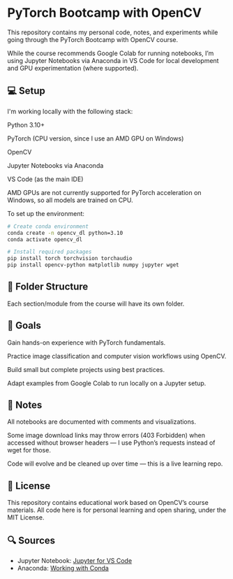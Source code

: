 # PyTorch Bootcamp with OpenCV

This repository contains my personal code, notes, and experiments while going through the PyTorch Bootcamp with OpenCV course.

While the course recommends Google Colab for running notebooks, I’m using Jupyter Notebooks via Anaconda in VS Code for local development and GPU experimentation (where supported).

## 💻 Setup

I'm working locally with the following stack:

Python 3.10+

PyTorch (CPU version, since I use an AMD GPU on Windows)

OpenCV

Jupyter Notebooks via Anaconda

VS Code (as the main IDE)

AMD GPUs are not currently supported for PyTorch acceleration on Windows, so all models are trained on CPU.

To set up the environment:

```bash
# Create conda environment
conda create -n opencv_dl python=3.10
conda activate opencv_dl

# Install required packages
pip install torch torchvision torchaudio
pip install opencv-python matplotlib numpy jupyter wget
```

## 📁 Folder Structure

Each section/module from the course will have its own folder.

## 🚀 Goals

Gain hands-on experience with PyTorch fundamentals.

Practice image classification and computer vision workflows using OpenCV.

Build small but complete projects using best practices.

Adapt examples from Google Colab to run locally on a Jupyter setup.

## 🧠 Notes

All notebooks are documented with comments and visualizations.

Some image download links may throw errors (403 Forbidden) when accessed without browser headers — I use Python’s requests instead of wget for those.

Code will evolve and be cleaned up over time — this is a live learning repo.

## 📜 License

This repository contains educational work based on OpenCV’s course materials. All code here is for personal learning and open sharing, under the MIT License.

## 🔍 Sources

- Jupyter Notebook: [Jupyter for VS Code](https://code.visualstudio.com/docs/datascience/jupyter-notebooks)
- Anaconda: [Working with Conda](https://www.anaconda.com/docs/tools/working-with-conda/main)
